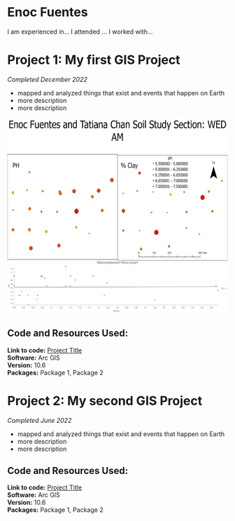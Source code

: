 # Enoc Fuentes
I am experienced in... I attended ... I worked with...
 
# Project 1: My first GIS Project
*Completed December 2022*
* mapped and analyzed things that exist and events that happen on Earth
* more description
* more description

<img src="images/soil_layout.png" img align="center" width="600" height="450">

## Code and Resources Used:
**Link to code:** [Project Title](https://www.google.com)  
**Software:** Arc GIS  
**Version:** 10.6  
**Packages:** Package 1, Package 2  

# Project 2: My second GIS Project
*Completed June 2022*
* mapped and analyzed things that exist and events that happen on Earth
* more description
* more description



## Code and Resources Used:
**Link to code:** [Project Title](https://www.google.com)  
**Software:** Arc GIS  
**Version:** 10.6  
**Packages:** Package 1, Package 2  
